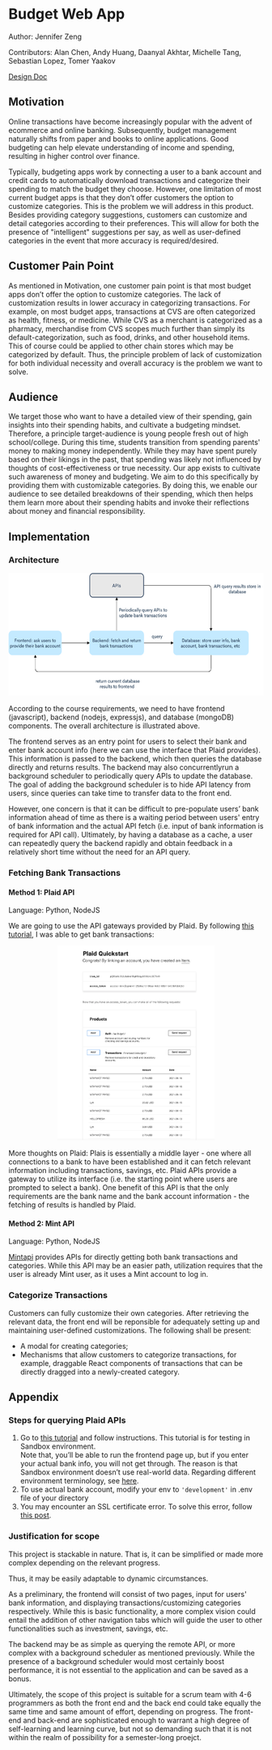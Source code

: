 # Budget Web App 
Author: Jennifer Zeng

Contributors: Alan Chen, Andy Huang, Daanyal Akhtar, Michelle Tang, Sebastian Lopez, Tomer Yaakov

[Design Doc](https://docs.google.com/document/d/1yhA75AGxCYOdqQVFb3dU0rH4Cb3hcuQu0ZmYiSqXpFA/edit#heading=h.wmr0r83w17jn)

## Motivation 
Online transactions have become increasingly popular with the advent of ecommerce and online banking. Subsequently, budget management naturally shifts from paper and books to online applications. Good budgeting can help elevate understanding of income and spending, resulting in higher control over finance.

Typically, budgeting apps work by connecting a user to a bank account and credit cards to automatically download transactions and categorize their spending to match the budget they choose. However, one limitation of most current budget apps is that they don’t offer customers the option to customize categories. This is the problem we will address in this product. 
Besides providing category suggestions, customers can customize and detail categories according to their preferences. This will allow for both the presence of "intelligent" suggestions per say, as well as user-defined categories in the event that more accuracy is required/desired.


## Customer Pain Point 
As mentioned in Motivation, one customer pain point is that most budget apps don’t offer 
the option to customize categories. The lack of customization results in lower accuracy in 
categorizing transactions. For example, on most budget apps, transactions at CVS are often 
categorized as health, fitness, or medicine. While CVS as a merchant is categorized as a pharmacy, merchandise from CVS scopes much further than simply its default-categorization, such as food, drinks, and other household items. This of course could be applied to other chain stores which may be categorized by default. Thus, the principle problem of lack of customization for both individual necessity and overall accuracy is the problem we want to solve.


## Audience 
We target those who want to have a detailed view of their spending, gain insights into their spending habits, and cultivate 
a budgeting mindset. Therefore, a principle target-audience is young people fresh out of high school/college. During this time, 
students transition from spending parents' money to making money independently. While they may have spent purely based on their likings in the past, that spending was likely not influenced by thoughts of cost-effectiveness or true necessity. Our app exists to cultivate such awareness of money and budgeting. We aim to do this specifically by providing them with customizable categories. By doing this, we enable our audience to see detailed breakdowns of their spending, 
which then helps them learn more about their spending habits and invoke their reflections about money and financial responsibility. 

## Implementation 

### Architecture 
<p align="center">  
    <img src="./images/architecture.png" width="568" height="242"> 
</p>

According to the course requirements, we need to have frontend (javascript), backend (nodejs, expressjs), 
and database (mongoDB) components. The overall architecture is illustrated above. 

The frontend serves as an entry point for users to select their bank and enter bank account info 
(here we can use the interface that Plaid provides). This information is passed to the backend, 
which then queries the database directly and returns results. The backend may also concurrentlyrun a background scheduler to periodically query APIs to update the database. The goal of adding the background scheduler is to hide API latency from users, since queries can take time to transfer data to the front end.

However, one concern is that it can be difficult to pre-populate users’ bank information ahead of time as there is a waiting period between users' entry of bank information and the actual API fetch (i.e. input of bank information is required for API call). Ultimately, by having a database as a cache, a user can repeatedly query the backend rapidly and obtain feedback in a relatively short time without the need for an API query.


### Fetching Bank Transactions 

#### Method 1: Plaid API 
Language: Python, NodeJS 

We are going to use the API gateways provided by Plaid. By following [this tutorial](https://dashboard.plaid.com/overview/sandbox), 
I was able to get bank transactions: 
<p align="center">  
    <img src="./images/transaction.png" width="310" height="384"> 
</p>

More thoughts on Plaid: 
Plais is essentially a middle layer - one where all connections to a bank to have been established and it can fetch relevant information including transactions, savings, etc. Plaid APIs provide a gateway to utilize its interface (i.e. the starting point where users are prompted to select a bank). One benefit of this API is that the only requirements are the bank name and the bank account information - the fetching of results is handled by Plaid.


#### Method 2: Mint API 
Language: Python, NodeJS

[Mintapi](https://github.com/dhleong/pepper-mint) provides APIs for directly getting both bank transactions and categories. 
While this API may be an easier path, utilization requires that the user is already Mint user, as it uses a Mint account to log in.


### Categorize Transactions 
Customers can fully customize their own categories. After retrieving the relevant data, the front end will be reponsible for adequately setting up and maintaining user-defined customizations.
The following shall be present: 
* A modal for creating categories; 
* Mechanisms that allow customers to categorize transactions, for example, 
draggable React components of transactions that can be directly dragged into a newly-created category. 


## Appendix 
### Steps for querying Plaid APIs 
1. Go to [this tutorial](https://dashboard.plaid.com/overview/sandbox) and follow instructions. This tutorial is for testing in Sandbox environment.  
Note that, you’ll be able to run the frontend page up, but if you enter your actual bank info, you will not get through. 
The reason is that Sandbox environment doesn’t use real-world data. Regarding different environment terminology, see [here](https://plaid.com/docs/quickstart/glossary/#environments).
2. To use actual bank account, modify your env to ```'development'``` in .env file of your directory 
3. You may encounter an SSL certificate error. To solve this error, follow [this post](https://stackoverflow.com/questions/50236117/scraping-ssl-certificate-verify-failed-error-for-http-en-wikipedia-org). 

### Justification for scope
This project is stackable in nature. That is, it can be simplified or made more complex depending on the relevant progress.

Thus, it may be easily adaptable to dynamic circumstances. 

As a preliminary, the frontend will consist of two pages, input for users' bank information, and displaying transactions/customizing categories respectively. While this is basic functionality, a more complex vision could entail the addition of other navigation tabs which will guide the user to other functionalities such as investment, savings, etc. 

The backend may be as simple as querying the remote API, or more complex with a background scheduler as mentioned previously. While the presence of a background scheduler would most certainly boost performance, it is not essential to the application and can be saved as a bonus.

Ultimately, the scope of this project is suitable for a scrum team with 4-6 programmers as both the front end and the back end could take equally the same time and same amount of effort, depending on progress. The  front-end and back-end are sophisticated enough to warrant a high degree of self-learning and learning curve, but not so demanding such that it is not within the realm of possibility for a semester-long proejct.

